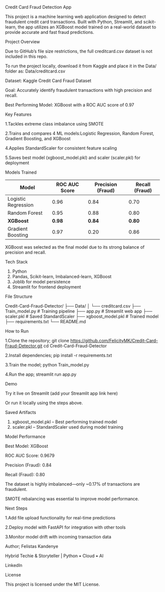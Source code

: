 Credit Card Fraud Detection App


This project is a machine learning web application designed to detect fraudulent credit card transactions. Built with Python, Streamlit, and scikit-learn, the app utilizes an XGBoost model trained on a real-world dataset to provide accurate and fast fraud predictions.


Project Overview

Due to GitHub’s file size restrictions, the full creditcard.csv dataset is not included in this repo.

To run the project locally, download it from Kaggle and place it in the Data/ folder as: Data/creditcard.csv

Dataset: Kaggle Credit Card Fraud Dataset

Goal: Accurately identify fraudulent transactions with high precision and recall.

Best Performing Model: XGBoost with a ROC AUC score of 0.97


Key Features

1.Tackles extreme class imbalance using SMOTE

2.Trains and compares 4 ML models:Logistic Regression, Random Forest, Gradient Boosting, and XGBoost

4.Applies StandardScaler for consistent feature scaling

5.Saves best model (xgboost_model.pkl) and scaler (scaler.pkl) for deployment



Models Trained

| Model               | ROC AUC Score | Precision (Fraud) | Recall (Fraud) |
| ------------------- | ------------- | ----------------- | -------------- |
| Logistic Regression | 0.96          | 0.84              | 0.70           |
| Random Forest       | 0.95          | 0.88              | 0.80           |
| **XGBoost**         | **0.98**      | **0.84**          | **0.80**       |
| Gradient Boosting   | 0.97          | 0.20              | 0.86           |

XGBoost was selected as the final model due to its strong balance of precision and recall.


Tech Stack

1. Python
2. Pandas, Scikit-learn, Imbalanced-learn, XGBoost
3. Joblib for model persistence
4. Streamlit for frontend deployment


File Structure

Credit-Card-Fraud-Detector/
├── Data/
│   └── creditcard.csv
├── Train_model.py          # Training pipeline
├── app.py                  # Streamlit web app
├── scaler.pkl              # Saved StandardScaler
├── xgboost_model.pkl       # Trained model
├── requirements.txt
└── README.md

How to Run

1.Clone the repository; git clone https://github.com/FelicityMK/Credit-Card-Fraud-Detector.git
cd Credit-Card-Fraud-Detector


2.Install dependencies; pip install -r requirements.txt


3.Train the model; python Train_model.py


4.Run the app; streamlit run app.py


Demo

Try it live on Streamlit (add your Streamlit app link here)

Or run it locally using the steps above.



Saved Artifacts

1. xgboost_model.pkl – Best performing trained model
2. scaler.pkl – StandardScaler used during model training


Model Performance


Best Model: XGBoost

ROC AUC Score: 0.9679

Precision (Fraud): 0.84

Recall (Fraud): 0.80

The dataset is highly imbalanced—only ~0.17% of transactions are fraudulent.

SMOTE rebalancing was essential to improve model performance.



Next Steps

1.Add file upload functionality for real-time predictions

2.Deploy model with FastAPI for integration with other tools

3.Monitor model drift with incoming transaction data


Author; Felistas Kandenye

Hybrid Techie & Storyteller | Python • Cloud • AI

LinkedIn




License

This project is licensed under the MIT License.
